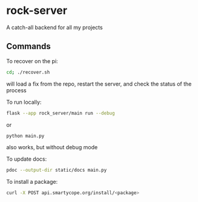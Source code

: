 # rock-server
A catch-all backend for all my projects

## Commands
To recover on the pi:
```bash
cd; ./recover.sh
```
will load a fix from the repo, restart the server, and check the status of the process

To run locally:
```bash
flask --app rock_server/main run --debug
```

or
```bash
python main.py
```
also works, but without debug mode

To update docs:
```bash
pdoc --output-dir static/docs main.py
```

To install a package:
```bash
curl -X POST api.smartycope.org/install/<package>
```
